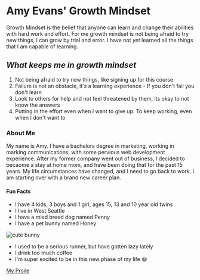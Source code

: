 # Amy Evans' Growth Mindset

Growth Mindset is the belief that anyone can learn and change their abilities with hard work and effort.
For me growth mindset is not being afraid to try new things, I can grow by trial and error.  I have not *yet* learned all the things that I am capable of learning.

## ***What keeps me in growth mindset***
1.  Not being afraid to try new things, like signing up for this course
2.  Failure is not an obstacle, it's a learning experience - If you don't fail you don't learn 
3.  Look to others for help and not feel threatened by them, its okay to not know the answers
4.  Putting in the effort even when I want to give up. To keep working, even when I don't want to

### About Me

My name is Amy.  I have a bachelors degree in marketing, working in marking communications, with some pervious web development experience.  After my former company went out of business, I decided to becaome a stay at home mom, and have been doing that for the past 15 years.  My life circumstances have changed, and I need to go back to work. I am starting over with a brand new career plan. 

#### Fun Facts
- I have 4 kids, 3 boys and 1 girl, ages 15, 13 and 10 year old twins 
- I live in West Seattle
- I have a mied breed dog named Penny
- I have a pet bunny named Honey

![cute bunny](https://upload.wikimedia.org/wikipedia/commons/0/01/Bunny_in_box.jpg)
- I used to be a serious runner, but have gotten lazy lately
- I drink too much coffee
- I'm super excited to be in this new phase of my life :smiley:

[My Proile](https://github.com/AmyE29)


